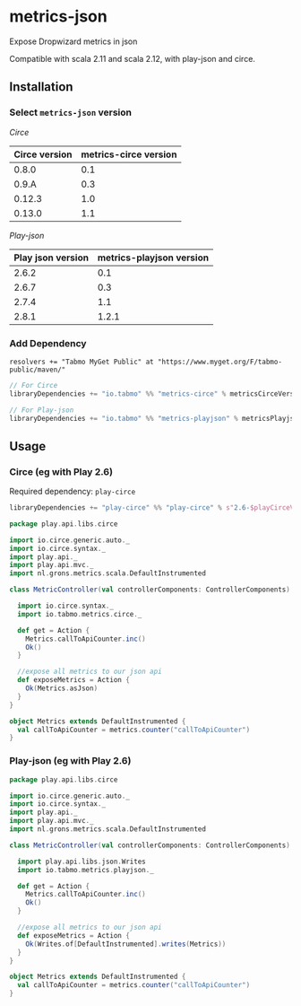 # metrics-json

Expose Dropwizard metrics in json

Compatible with scala 2.11 and scala 2.12, with play-json and circe.

## Installation

### Select `metrics-json` version

*Circe*

|Circe version   | metrics-circe version  |
|----------------|------------------------|
| 0.8.0          |  0.1                   |
| 0.9.A          |  0.3                   |
| 0.12.3         |  1.0                   |
| 0.13.0         |  1.1                   |

*Play-json*

|Play json version   | metrics-playjson version  |
|--------------------|---------------------------|
| 2.6.2              |  0.1                      |
| 2.6.7              |  0.3                      |
| 2.7.4              |  1.1                      |
| 2.8.1              |  1.2.1                    |

### Add Dependency

```
resolvers += "Tabmo MyGet Public" at "https://www.myget.org/F/tabmo-public/maven/"
```

```scala
// For Circe
libraryDependencies += "io.tabmo" %% "metrics-circe" % metricsCirceVersion

// For Play-json
libraryDependencies += "io.tabmo" %% "metrics-playjson" % metricsPlayjsonVersion
```

## Usage

### Circe (eg with Play 2.6)

Required dependency: `play-circe`

```scala
libraryDependencies += "play-circe" %% "play-circe" % s"2.6-$playCirceVersion"
```

```scala
package play.api.libs.circe

import io.circe.generic.auto._
import io.circe.syntax._
import play.api._
import play.api.mvc._
import nl.grons.metrics.scala.DefaultInstrumented

class MetricController(val controllerComponents: ControllerComponents) extends BaseController with DefaultInstrumented with Circe {

  import io.circe.syntax._
  import io.tabmo.metrics.circe._

  def get = Action {
    Metrics.callToApiCounter.inc()
    Ok()
  }

  //expose all metrics to our json api
  def exposeMetrics = Action {
    Ok(Metrics.asJson)
  }
}

object Metrics extends DefaultInstrumented {
  val callToApiCounter = metrics.counter("callToApiCounter")
}
```

### Play-json (eg with Play 2.6)


```scala
package play.api.libs.circe

import io.circe.generic.auto._
import io.circe.syntax._
import play.api._
import play.api.mvc._
import nl.grons.metrics.scala.DefaultInstrumented

class MetricController(val controllerComponents: ControllerComponents) extends BaseController with DefaultInstrumented {

  import play.api.libs.json.Writes
  import io.tabmo.metrics.playjson._

  def get = Action {
    Metrics.callToApiCounter.inc()
    Ok()
  }

  //expose all metrics to our json api
  def exposeMetrics = Action {
    Ok(Writes.of[DefaultInstrumented].writes(Metrics))
  }
}

object Metrics extends DefaultInstrumented {
  val callToApiCounter = metrics.counter("callToApiCounter")
}
```
